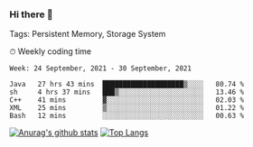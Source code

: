 ### Hi there 👋

Tags: Persistent Memory, Storage System

<!--

[![Anurag's github stats](https://github-readme-stats.vercel.app/api?username=wwyf)](https://github.com/anuraghazra/github-readme-stats)

[![Anurag's github stats](https://github-readme-stats.vercel.app/api?username=wwyf&count_private=true)](https://github.com/anuraghazra/github-readme-stats)


[![Top Langs](https://github-readme-stats.vercel.app/api/top-langs/?username=wwyf&count_private=true&&hide=jupyter%20notebook,html)](https://github.com/anuraghazra/github-readme-stats)



-->


⏱ Weekly coding time

<!--START_SECTION:waka-->
```text
Week: 24 September, 2021 - 30 September, 2021

Java   27 hrs 43 mins  ████████████████████▒░░░░   80.74 % 
sh     4 hrs 37 mins   ███▒░░░░░░░░░░░░░░░░░░░░░   13.46 % 
C++    41 mins         ▓░░░░░░░░░░░░░░░░░░░░░░░░   02.03 % 
XML    25 mins         ▒░░░░░░░░░░░░░░░░░░░░░░░░   01.22 % 
Bash   12 mins         ░░░░░░░░░░░░░░░░░░░░░░░░░   00.63 % 
```
<!--END_SECTION:waka-->



[![Anurag's github stats](https://github-readme-stats.vercel.app/api?username=wwyf&count_private=true&show_icons=true&hide_border=true)](https://github.com/anuraghazra/github-readme-stats) [![Top Langs](https://github-readme-stats.vercel.app/api/top-langs/?username=wwyf&count_private=true&hide=jupyter%20notebook,html,OpenEdge%20ABL&langs_count=10&layout=compact&hide_border=true)](https://github.com/anuraghazra/github-readme-stats)

<!--

[![willianrod's wakatime stats](https://github-readme-stats.vercel.app/api/wakatime?username=wwyf)](https://github.com/anuraghazra/github-readme-stats)


-->
